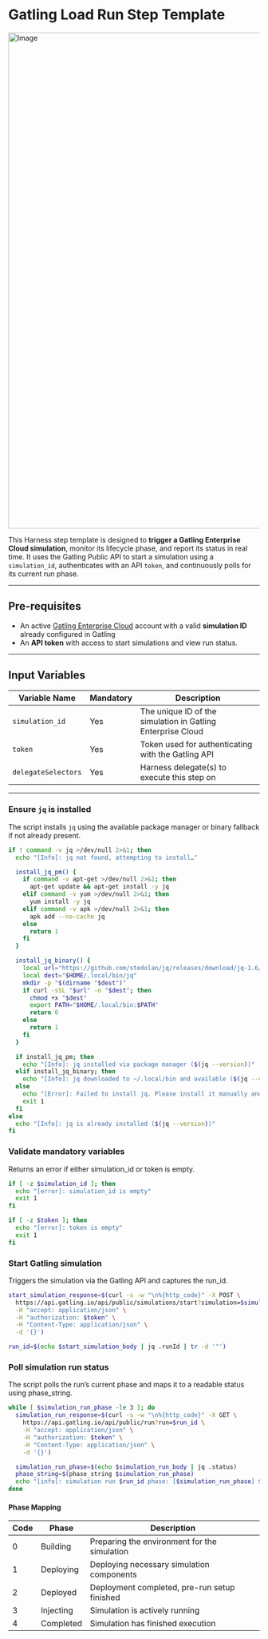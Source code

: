 # Gatling Load Run Step Template

<img width="993" alt="Image" src="https://github.com/user-attachments/assets/dd58df58-ec21-4e92-81e8-ed79697b5631" />

This Harness step template is designed to **trigger a Gatling Enterprise Cloud simulation**, monitor its lifecycle phase, and report its status in real time. It uses the Gatling Public API to start a simulation using a `simulation_id`, authenticates with an API `token`, and continuously polls for its current run phase.

---

## Pre-requisites

- An active [Gatling Enterprise Cloud](https://gatling.io/enterprise/) account with a valid **simulation ID** already configured in Gatling
- An **API token** with access to start simulations and view run status.

---

## Input Variables

| Variable Name   | Mandatory | Description                                                                 |
|-----------------|----------|-----------------------------------------------------------------------------|
| `simulation_id` | Yes   | The unique ID of the simulation in Gatling Enterprise Cloud                 |
| `token`         | Yes   | Token used for authenticating with the Gatling API                   |
| `delegateSelectors` | Yes | Harness delegate(s) to execute this step on                                 |

---


### Ensure `jq` is installed

The script installs `jq` using the available package manager or binary fallback if not already present.

```bash
if ! command -v jq >/dev/null 2>&1; then
  echo "[Info]: jq not found, attempting to install…"

  install_jq_pm() {
    if command -v apt-get >/dev/null 2>&1; then
      apt-get update && apt-get install -y jq
    elif command -v yum >/dev/null 2>&1; then
      yum install -y jq
    elif command -v apk >/dev/null 2>&1; then
      apk add --no-cache jq
    else
      return 1
    fi
  }

  install_jq_binary() {
    local url="https://github.com/stedolan/jq/releases/download/jq-1.6/jq-linux64"
    local dest="$HOME/.local/bin/jq"
    mkdir -p "$(dirname "$dest")"
    if curl -sSL "$url" -o "$dest"; then
      chmod +x "$dest"
      export PATH="$HOME/.local/bin:$PATH"
      return 0
    else
      return 1
    fi
  }

  if install_jq_pm; then
    echo "[Info]: jq installed via package manager ($(jq --version))"
  elif install_jq_binary; then
    echo "[Info]: jq downloaded to ~/.local/bin and available ($(jq --version))"
  else
    echo "[Error]: Failed to install jq. Please install it manually and re-run."
    exit 1
  fi
else
  echo "[Info]: jq is already installed ($(jq --version))"
fi
```


### Validate mandatory variables

Returns an error if either simulation_id or token is empty.

```bash
if [ -z $simulation_id ]; then
  echo "[error]: simulation_id is empty"
  exit 1
fi

if [ -z $token ]; then
  echo "[error]: token is empty"
  exit 1
fi
```

### Start Gatling simulation

Triggers the simulation via the Gatling API and captures the run_id.

```bash
start_simulation_response=$(curl -s -w "\n%{http_code}" -X POST \
  https://api.gatling.io/api/public/simulations/start?simulation=$simulation_id \
  -H "accept: application/json" \
  -H "authorization: $token" \
  -H "Content-Type: application/json" \
  -d '{}')

run_id=$(echo $start_simulation_body | jq .runId | tr -d '"')

```

### Poll simulation run status

The script polls the run’s current phase and maps it to a readable status using phase_string.

```bash
while [ $simulation_run_phase -le 3 ]; do
  simulation_run_response=$(curl -s -w "\n%{http_code}" -X GET \
    https://api.gatling.io/api/public/run?run=$run_id \
    -H "accept: application/json" \
    -H "authorization: $token" \
    -H "Content-Type: application/json" \
    -d '{}')

  simulation_run_phase=$(echo $simulation_run_body | jq .status)
  phase_string=$(phase_string $simulation_run_phase)
  echo "[info]: simulation run $run_id phase: [$simulation_run_phase] $phase_string"
done

```

#### Phase Mapping

| Code | Phase      | Description                                   |
|------|------------|-----------------------------------------------|
| 0    | Building   | Preparing the environment for the simulation  |
| 1    | Deploying  | Deploying necessary simulation components     |
| 2    | Deployed   | Deployment completed, pre-run setup finished  |
| 3    | Injecting  | Simulation is actively running                |
| 4    | Completed  | Simulation has finished execution             |

